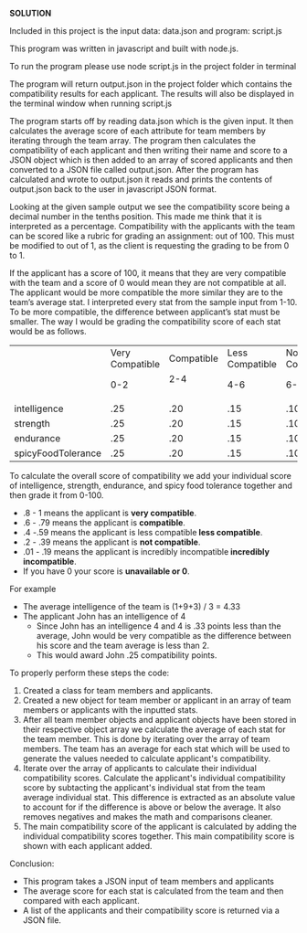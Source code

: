<p>
<strong>SOLUTION</strong>
</p>
<p>
<strong>	</strong>
</p>
<p>Included in this project is the input data: data.json and program: script.js
</p>
<p>This program was written in javascript and built with node.js.</p>
<p>To run the program please use node script.js in the project folder in terminal</p>

<p>The program will return output.json in the project folder which contains the compatibility results for each applicant. The results will also be displayed in the terminal window when running script.js</p>

<p>The program starts off by reading data.json which is the given input. It then calculates the average score of each attribute for team members by iterating through the team array. The program then calculates the compatibility of each applicant and then writing their name and score to a JSON object which is then added to an array of scored applicants and then converted to a JSON file called output.json. After the program has calculated and wrote to output.json it reads and prints the contents of output.json back to the user in javascript JSON format.
</p>

<p>
</p>

<p></p>

<p>
Looking at the given sample output we see the compatibility score being a decimal number in the tenths position. This made me think that it is interpreted as a percentage. Compatibility with the applicants with the team can be scored like a rubric for grading an assignment: out of 100. This must be modified to out of 1, as the client is requesting the grading to be from 0 to 1.
</p>
<p>
If the applicant has a score of 100, it means that they are very compatible with the team and a score of 0 would mean they are not compatible at all. The applicant would be more compatible the more similar they are to the team’s average stat. I interpreted every stat from the sample input from 1-10. To be more compatible, the difference between applicant’s stat must be smaller. The way I would be grading the compatibility score of each stat would be as follows.
</p>

<table>
  <tr>
   <td>
   </td>
   <td>Very Compatible
<p>
0-2
   </td>
   <td>Compatible
<p>
2-4
   </td>
   <td>Less Compatible
<p>
4-6
   </td>
   <td>Not Compatible
<p>
6-8
   </td>
   <td>Incredibly Incompatible
<p>
8-10
   </td>
   <td>Score Unavailable
   </td>
  </tr>
  <tr>
   <td>intelligence
   </td>
   <td>.25
   </td>
   <td>.20
   </td>
   <td>.15
   </td>
   <td>.10
   </td>
   <td>.5
   </td>
   <td>0
   </td>
  </tr>
  <tr>
   <td>strength
   </td>
   <td>.25
   </td>
   <td>.20
   </td>
   <td>.15
   </td>
   <td>.10
   </td>
   <td>.5
   </td>
   <td>0
   </td>
  </tr>
  <tr>
   <td>endurance
   </td>
   <td>.25
   </td>
   <td>.20
   </td>
   <td>.15
   </td>
   <td>.10
   </td>
   <td>.5
   </td>
   <td>0
   </td>
  </tr>
  <tr>
   <td>spicyFoodTolerance
   </td>
   <td>.25
   </td>
   <td>.20
   </td>
   <td>.15
   </td>
   <td>.10
   </td>
   <td>.5
   </td>
   <td>0
   </td>
  </tr>
</table>


<p>
To calculate the overall score of compatibility we add your individual score of intelligence, strength, endurance, and spicy food tolerance together and then grade it from 0-100.
</p>
<ul>

<li>.8 - 1 means the applicant is <strong>very compatible</strong>.

<li>.6 - .79 means the applicant is <strong>compatible</strong>.

<li>.4 -.59 means the applicant is less compatible<strong> less compatible</strong>.

<li>.2 - .39 means the applicant is <strong>not compatible</strong>.

<li>.01 - .19 means the applicant is incredibly incompatible<strong> incredibly incompatible</strong>.

<li>If you have 0 your score is <strong>unavailable or 0</strong>.
</li>
</ul>
<p>
For example
</p>
<ul>

<li>The average intelligence of the team is (1+9+3) / 3 = 4.33

<li>The applicant John has an intelligence of 4  
<ul>

<li>Since John has an intelligence 4 and 4 is .33 points less than the average, John would be very compatible as the difference between his score and the team average is less than 2.

<li>This would award John .25 compatibility points.
</li>
</ul>
</li>
</ul>

<p>
To properly perform these steps the code:
</p>
<ol>
  <li>Created a class for team members and applicants.</li>
  <li>Created a new object for team member or applicant in an array of team members or applicants with the inputted stats.</li>
  <li>After all team member objects and applicant objects have been stored in their respective object array we calculate the average of each stat for the team member. This is done by iterating over the array of team members. The team has an average for each stat which will be used to generate the values needed to calculate applicant's compatibility. </li>
  <li>Iterate over the array of applicants to calculate their individual compatibility scores. Calculate the applicant's individual compatibility score by subtacting the applicant's individual stat from the team average individual stat. This difference is extracted as an absolute value to account for if the difference is above or below the average. It also removes negatives and makes the math and comparisons cleaner.</li>
  <li>The main compatibility score of the applicant is calculated by adding the individual compatibility scores together. This main compatibility score is shown with each applicant added.</li>
</ol>

<p>
Conclusion:
</p>
<ul>

<li>This program takes a JSON input of team members and applicants


<li>The average score for each stat is calculated from the team and then compared with each applicant.

<li>A list of the applicants and their compatibility score is returned via a JSON file.
</li>
</ul>

